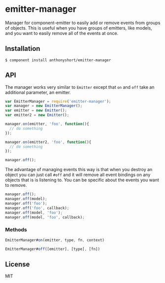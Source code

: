 # emitter-manager

Manager for component-emitter to easily add or remove events from groups of objects. This
is useful when you have groups of emitters, like models, and you want to easily remove
all of the events at once.

## Installation

    $ component install anthonyshort/emitter-manager

## API

The manager works very similar to `Emitter` except that `on` and `off` take an additional parameter, an emitter.


```js
var EmitterManager = require('emitter-manager');
var manager = new EmitterManager();
var emitter = new Emitter();
var emitter2 = new Emitter();

manager.on(emitter, 'foo', function(){
  // do something
});

manager.on(emitter2, 'foo', function(){
  // do something
});

manager.off();
```

The advantage of managing events this way is that when you destroy an object you can just call `#off` and it will
remove all event bindings on any objects that is is listening to. You can be specific about the events you want to remove.

```js
manager.off();
manager.off(model);
manager.off('foo');
manager.off('foo', callback);
manager.off(model, 'foo');
manager.off(model, 'foo', callback);
```

### Methods

```js
EmitterManager#on(emitter, type, fn, context)
```

```js
EmitterManager#off([emitter], [type], [fn])
```


## License

  MIT
